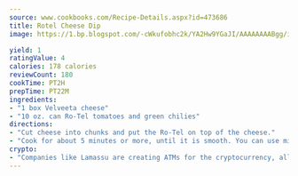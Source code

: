 ```yaml
---
source: www.cookbooks.com/Recipe-Details.aspx?id=473686
title: Rotel Cheese Dip
image: https://1.bp.blogspot.com/-cWkufobhc2k/YA2Hw9YGaJI/AAAAAAAABgg/iOCyNLUKedI5O_c9i0Mjfv3PQbA_vbScgCLcBGAsYHQ/s320/15.png

yield: 1
ratingValue: 4
calories: 178 calories
reviewCount: 180
cookTime: PT2H
prepTime: PT22M
ingredients:
- "1 box Velveeta cheese"
- "10 oz. can Ro-Tel tomatoes and green chilies"
directions:
- "Cut cheese into chunks and put the Ro-Tel on top of the cheese."
- "Cook for about 5 minutes or more, until it is smooth. You can use microwave or stove."
crypto:
- "Companies like Lamassu are creating ATMs for the cryptocurrency, allowing you to scan your Bitcoin QR code, enter your cash, and buy bitcoin with the push of a button."
---
```

